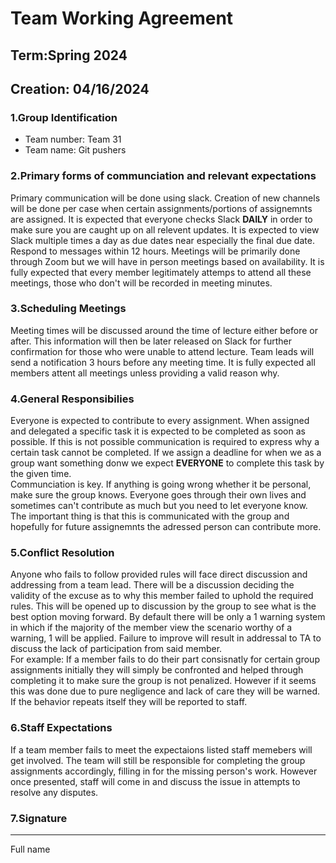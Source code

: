 # Team Working Agreement
## Term:Spring 2024
## Creation: 04/16/2024

### **1.Group Identification**<br>
- Team number: Team 31
- Team name: Git pushers

### **2.Primary forms of communciation and relevant expectations**

Primary communication will be done using slack. Creation of new channels will be done per case when certain assignments/portions of assignemnts are assigned. It is expected that everyone checks Slack **DAILY** in order to make sure you are caught up on all relevent updates. It is expected to view Slack multiple times a day as due dates near especially the final due date. Respond to messages within 12 hours. Meetings will be primarily done through Zoom but we will have in person meetings based on availability. It is fully expected that every member legitimately attemps to attend all these meetings, those who don't will be recorded in meeting minutes.

### **3.Scheduling Meetings**

Meeting times will be discussed around the time of lecture either before or after. This information will then be later released on Slack for further confirmation for those who were unable to attend lecture. Team leads will send a notification 3 hours before any meeting time. It is fully expected all members attent all meetings unless providing a valid reason why. 

### **4.General Responsibilies**

Everyone is expected to contribute to every assignment. When assigned and delegated a specific task it is expected to be completed as soon as possible. If this is not possible communication is required to express why a certain task cannot be completed. If we assign a deadline for when we as a group want something donw we expect **EVERYONE** to complete this task by the given time. <br>
Communciation is key. If anything is going wrong whether it be personal, make sure the group knows. Everyone goes through their own lives and sometimes can't contribute as much but you need to let everyone know. The important thing is that this is communicated with the group and hopefully for future assignemnts the adressed person can contribute more. 

### **5.Conflict Resolution**

Anyone who fails to follow provided rules will face direct discussion and addressing from a team lead. There will be a discussion deciding the validity of the excuse as to why this member failed to uphold the required rules. This will be opened up to discussion by the group to see what is the best option moving forward. By default there will be only a 1 warning system in which if the majority of the member view the scenario worthy of a warning, 1 will be applied. Failure to improve will result in addressal to TA to discuss the lack of participation from said member. <br>
For example: If a member fails to do their part consisnatly for certain group assignments initially they will simply be confronted and helped through completing it to make sure the group is not penalized. However if it seems this was done due to pure negligence and lack of care they will be warned. If the behavior repeats itself they will be reported to staff.

### **6.Staff Expectations**

If a team member fails to meet the expectaions listed staff memebers will get involved. The team will still be responsible for completing the group assignments accordingly, filling in for the missing person's work. However once presented, staff will come in and discuss the issue in attempts to resolve any disputes. 

### **7.Signature**

---
Full name
